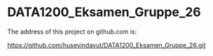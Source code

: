 # DATA1200_Eksamen_Gruppe_26


The address of this project on github.com is: 

https://github.com/huseyindavut/DATA1200_Eksamen_Gruppe_26.git
